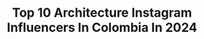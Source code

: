 ---
title: Top 10 Architecture Instagram Influencers In Colombia In 2024
description: >-
  Find top architecture Instagram influencers in Colombia in 2024. Most popular hashtags: #architecture #nature #travel #city.
platform: Instagram
hits: 23
text_top: Discover the most popular Instagram profiles on inBeat.
text_bottom: Our platform has 23 Instagram influencers like this in Colombia for you to work with.
profiles:
  - username: "js.archidrawing"
    fullname: >-
      JS.camacho
    bio: >-
      Architect - Artist Colombian 🇨🇴 | Art and architecture are the universal language | Commission for Dm or email ✉
    location: "Colombia"
    followers: 25843
    engagement: 948
    commentsToLikes: 0.010794
    id: ck9wdlklsg8130j78fcuj4okq
    verified: false
    hashtags: "#fineliner, #archi, #inkdrawing, #pencil"
  - username: "40chasingfreedom"
    fullname: >-
      
    bio: >-
      🇪🇨 Colombian traveller of 58 countries and 5 continents I 🏋🏻‍♂️ and I 🚴‍♀️ and I play 🏐 Architecture, art and food enthusiastic
    location: "Colombia"
    followers: 8907
    engagement: 477
    commentsToLikes: 0.042863
    id: ckap5376j9zuo0i786btfdgqt
    verified: false
    hashtags: "#holiday, #takayama, #montenegro, #adriaticsea"
  - username: "romanafilipkova"
    fullname: >-
      Romana Filipkova
    bio: >-
      mum of @rebekafilipkovaballerina | Mary Kay Sales Director zakladatelka Nadačního fondu @krasnasrdcepomahaji Vítězka soutěže Žena regionu pro Ol.kraj
    location: "Colombia"
    followers: 18161
    engagement: 710
    commentsToLikes: 0.002473
    id: ck6uetwigt2lp0j71n06dikz8
    verified: false
    hashtags: "#celebration, #nature, #love, #california"
  - username: "masquespacio_ana"
    fullname: >-
      Ana Milena Hernandez
    bio: >-
      COLOMBIAN, LIVING IN SPAIN AND WORKING AROUND THE WORLD ART DIRECTOR>>CO FUNDER #masquespacio @mascreationsworld>>>
    location: "Colombia"
    followers: 239168
    engagement: 60
    commentsToLikes: 0.014294
    id: ck15uvgqvop6a0i19n9h4hfbl
    verified: false
    hashtags: "#architecturedesign, #interior, #interiordecor, #design"
  - username: "yessenxaa"
    fullname: >-
      Yessenia Andrade
    bio: >-
      ‘97 | Colombian & Cape Verdean BIG animal lover 🌱 📍: Rhode Island 📧: andradey10@yahoo.com God is good all the time. All the time God is good.
    location: "Colombia"
    followers: 63156
    engagement: 184
    commentsToLikes: 0.090517
    id: ckaova9cd3pg30i785lpflyn0
    verified: false
    hashtags: "#clearskin, #theme, #love, #curlsfordays"
  - username: "ricardofrance9"
    fullname: >-
      Mr. R Í C A R D O   O C H O A
    bio: >-
      📍Paris Proud to be Colombian 🇨🇴 📚 Clinical Research Associate I never smile on the photos but all time in Real Life
    location: "Colombia"
    followers: 24983
    engagement: 323
    commentsToLikes: 0.021185
    id: ckap3qcy343p40i78gk6n1mqg
    verified: false
    hashtags: "#igersparis, #france, #french, #parisian"
  - username: "alex_betancure"
    fullname: >-
      La Colombia 🇨🇴 de Alex 📸 Fotos
    bio: >-
      La Hermosa Colombia 🇨🇴 foto a foto 📸 📸 Fotografía📸 ⬇️🆈🅾🆄 🆃🆄🅱🅴⬇️
    location: "Colombia"
    followers: 17012
    engagement: 544
    commentsToLikes: 0.027749
    id: ck14je4uxjve80i19d4ba64q6
    verified: false
    hashtags: "#sky, #huila, #nature, #photooftheday"
  - username: "purpurall"
    fullname: >-
      A N D R E
    bio: >-
      💜 Mercadóloga y Publicista 🤘🏻Rockanrolera 🥡 Foodie 🌳 Sembremos árboles @1000enundia
    location: "Colombia"
    followers: 20963
    engagement: 698
    commentsToLikes: 0.037584
    id: ck0w0n1fzf1aq0i19admo5yvn
    verified: false
    hashtags: "#world, #citygrammers, #onlyinsouthamerica, #colombiahd"
  - username: "tripshooting"
    fullname: >-
      Laura Olejua Viajes y fotos
    bio: >-
      📷 Artista viajera. Entonces, ¿Nos vamos de viaje? 💡 Creadora de: @villadeleyvafestiva 👇
    location: "Colombia"
    followers: 8752
    engagement: 388
    commentsToLikes: 0.098652
    id: ck139x03unjig0i196vh9t03z
    verified: false
    hashtags: "#bogotart, #colombianotcolumbia, #wondermore, #citylandscape"
  - username: "entre.estilos"
    fullname: >-
      Entre Estilos™ Arquitectura
    bio: >-
      Plataforma de Arquitectura Creadores: @jpalvarezll @raquelhoyosl Pautas de Publicidad al DM 📩entre.estilos1@gmail.com
    location: "Colombia"
    followers: 88007
    engagement: 180
    commentsToLikes: 0.003981
    id: ckaoudt3fzub10i78eckt7k9y
    verified: false
    hashtags: "#archphotography, #art, #follow, #wisearchi"
---